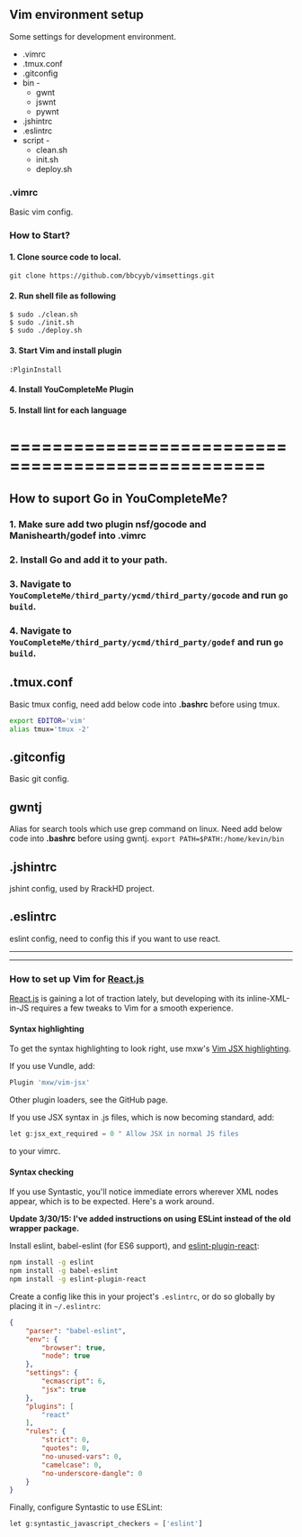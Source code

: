 ## Vim environment setup
Some settings for development environment.
* .vimrc
* .tmux.conf
* .gitconfig
* bin -
  * gwnt
  * jswnt
  * pywnt
* .jshintrc
* .eslintrc
* script -
  * clean.sh
  * init.sh
  * deploy.sh

### .vimrc
Basic vim config.

### How to Start?

#### 1. Clone source code to local.

```shell
git clone https://github.com/bbcyyb/vimsettings.git
```

#### 2. Run shell file as following

```shell
$ sudo ./clean.sh
$ sudo ./init.sh
$ sudo ./deploy.sh
```

#### 3. Start Vim and install plugin

```vim
:PlginInstall
```

#### 4. Install YouCompleteMe Plugin

#### 5. Install lint for each language

# ==================================================

## How to suport Go in YouCompleteMe?

### 1. Make sure add two plugin nsf/gocode and Manishearth/godef into .vimrc

### 2. Install Go and add it to your path.

### 3. Navigate to `YouCompleteMe/third_party/ycmd/third_party/gocode` and run `go build`.

### 4. Navigate to `YouCompleteMe/third_party/ycmd/third_party/godef` and run `go build`.

## .tmux.conf
Basic tmux config, need add below code into **.bashrc** before using tmux.
```sh 
export EDITOR='vim' 
alias tmux='tmux -2'
```

## .gitconfig
Basic git config.

## gwntj
Alias for search tools which use grep command on linux. Need add below code into **.bashrc** before using gwntj.
`
export PATH=$PATH:/home/kevin/bin
`

## .jshintrc
jshint config, used by RrackHD project.

## .eslintrc
eslint config, need to config this if you want to use react.

---
---

### How to set up Vim for [React.js](https://reactjs.org)

[React.js](https://reactjs.org) is gaining a lot of traction lately, but developing with its inline-XML-in-JS requires a few tweaks to Vim for a smooth experience.

#### Syntax highlighting
To get the syntax highlighting to look right, use mxw's [Vim JSX highlighting](https://github.com/mxw/vim-jsx).

If you use Vundle, add:
```php
Plugin 'mxw/vim-jsx'
```
Other plugin loaders, see the GitHub page.

If you use JSX syntax in .js files, which is now becoming standard, add:
```php
let g:jsx_ext_required = 0 " Allow JSX in normal JS files
```
to your vimrc.
#### Syntax checking
If you use Syntastic, you'll notice immediate errors wherever XML nodes appear, which is to be expected. Here's a work around.

**Update 3/30/15: I've added instructions on using ESLint instead of the old wrapper package.**

Install eslint, babel-eslint (for ES6 support), and [eslint-plugin-react](https://github.com/yannickcr/eslint-plugin-react):
```sh
npm install -g eslint
npm install -g babel-eslint
npm install -g eslint-plugin-react
```
Create a config like this in your project's `.eslintrc`, or do so globally by placing it in `~/.eslintrc`:
```json
{
    "parser": "babel-eslint",
    "env": {
        "browser": true,
        "node": true
    },
    "settings": {
        "ecmascript": 6,
        "jsx": true
    },
    "plugins": [
        "react"
    ],
    "rules": {
        "strict": 0,
        "quotes": 0,
        "no-unused-vars": 0,
        "camelcase": 0,
        "no-underscore-dangle": 0
    }
}
```
Finally, configure Syntastic to use ESLint:
```php
let g:syntastic_javascript_checkers = ['eslint']
```

